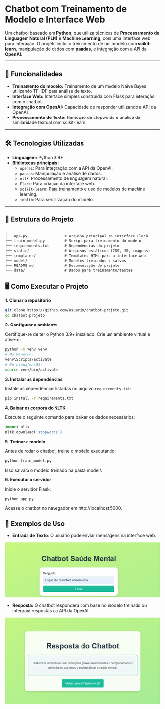 # Chatbot com Treinamento de Modelo e Interface Web

Um chatbot baseado em **Python**, que utiliza técnicas de **Processamento de Linguagem Natural (PLN)** e **Machine Learning**, com uma interface web para interação. O projeto inclui o treinamento de um modelo com **scikit-learn**, manipulação de dados com **pandas**, e integração com a API da **OpenAI**.

---

## 🚀 Funcionalidades

- **Treinamento do modelo:** Treinamento de um modelo Naive Bayes utilizando TF-IDF para análise de texto.
- **Interface Web:** Interface simples construída com Flask para interação com o chatbot.
- **Integração com OpenAI:** Capacidade de responder utilizando a API da OpenAI.
- **Processamento de Texto:** Remoção de stopwords e análise de similaridade textual com scikit-learn.

---

## 🛠️ Tecnologias Utilizadas

- **Linguagem:** Python 3.9+
- **Bibliotecas principais:**
  - `openai`: Para integração com a API da OpenAI.
  - `pandas`: Manipulação e análise de dados.
  - `nltk`: Processamento de linguagem natural.
  - `Flask`: Para criação da interface web.
  - `scikit-learn`: Para treinamento e uso de modelos de machine learning.
  - `joblib`: Para serialização do modelo.

---

## 📂 Estrutura do Projeto

```plaintext
.
├── app.py                 # Arquivo principal da interface Flask
├── train_model.py         # Script para treinamento do modelo
├── requirements.txt       # Dependências do projeto
├── static/                # Arquivos estáticos (CSS, JS, imagens)
├── templates/             # Templates HTML para a interface web
├── model/                 # Modelos treinados e salvos
├── README.md              # Documentação do projeto
└── data/                  # Dados para treinamento/testes
```

## 🖥️ Como Executar o Projeto

**1. Clonar o repositório**

```bash
git clone https://github.com/usuario/chatbot-projeto.git
cd chatbot-projeto
```

**2. Configurar o ambiente**

Certifique-se de ter o Python 3.9+ instalado. Crie um ambiente virtual e ative-o:

```bash
python -m venv venv
# No Windows:
venv\Scripts\activate
# No Linux/macOS:
source venv/bin/activate
```

**3. Instalar as dependências**

Instale as dependências listadas no arquivo `requirements.txt`:

```bash
pip install -r requirements.txt
```

**4. Baixar os corpora do NLTK**

Execute o seguinte comando para baixar os dados necessários:

```python
import nltk
nltk.download('stopwords')
``` 

**5. Treinar o modelo**

Antes de rodar o chatbot, treine o modelo executando:

```python
python train_model.py
```

Isso salvará o modelo treinado na pasta model/.

**6. Executar o servidor**

Inicie o servidor Flask:

```python
python app.py
```

Acesse o chatbot no navegador em http://localhost:5000.

## 🧪 Exemplos de Uso

- **Entrada de Texto**: O usuário pode enviar mensagens na interface web.

![Campo de Pergunta](/assets/EX01.png)

- **Resposta:** O chatbot responderá com base no modelo treinado ou integrará respostas da API da OpenAI.

![Campo de Resposta](/assets/EX02.png)